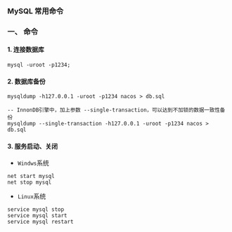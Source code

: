 ### MySQL 常用命令

### 一、 命令
#### 1. 连接数据库
`mysql -uroot -p1234;
`

#### 2. 数据库备份
```
mysqldump -h127.0.0.1 -uroot -p1234 nacos > db.sql

-- InnonDB引擎中，加上参数 --single-transaction，可以达到不加锁的数据一致性备份
mysqldump --single-transaction -h127.0.0.1 -uroot -p1234 nacos > db.sql
```

#### 3. 服务启动、关闭
* `Windws`系统

```
net start mysql
net stop mysql
```

* `Linux`系统

```
service mysql stop
service mysql start
service mysql restart
```